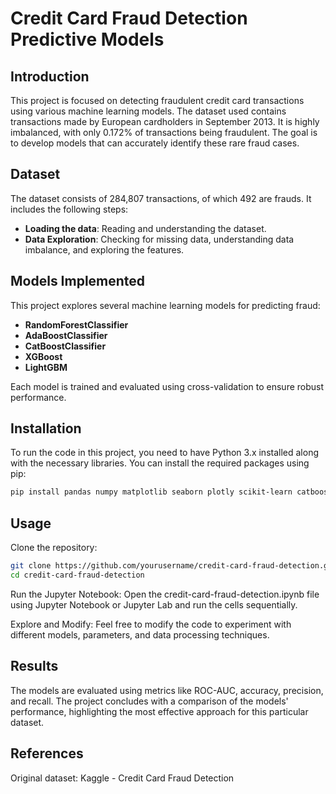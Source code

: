 # Credit Card Fraud Detection Predictive Models

## Introduction

This project is focused on detecting fraudulent credit card transactions using various machine learning models. The dataset used contains transactions made by European cardholders in September 2013. It is highly imbalanced, with only 0.172% of transactions being fraudulent. The goal is to develop models that can accurately identify these rare fraud cases.

## Dataset

The dataset consists of 284,807 transactions, of which 492 are frauds. It includes the following steps:
- **Loading the data**: Reading and understanding the dataset.
- **Data Exploration**: Checking for missing data, understanding data imbalance, and exploring the features.

## Models Implemented

This project explores several machine learning models for predicting fraud:
- **RandomForestClassifier**
- **AdaBoostClassifier**
- **CatBoostClassifier**
- **XGBoost**
- **LightGBM**

Each model is trained and evaluated using cross-validation to ensure robust performance.

## Installation

To run the code in this project, you need to have Python 3.x installed along with the necessary libraries. You can install the required packages using pip:

```bash
pip install pandas numpy matplotlib seaborn plotly scikit-learn catboost lightgbm xgboost

```
## Usage
Clone the repository:

```bash
git clone https://github.com/yourusername/credit-card-fraud-detection.git
cd credit-card-fraud-detection

```

Run the Jupyter Notebook: Open the credit-card-fraud-detection.ipynb file using Jupyter Notebook or Jupyter Lab and run the cells sequentially.

Explore and Modify: Feel free to modify the code to experiment with different models, parameters, and data processing techniques.

## Results
The models are evaluated using metrics like ROC-AUC, accuracy, precision, and recall. The project concludes with a comparison of the models' performance, highlighting the most effective approach for this particular dataset.

## References
Original dataset: Kaggle - Credit Card Fraud Detection

